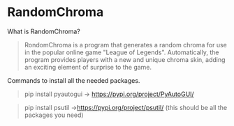 # RandomChroma
What is RandomChroma?
>RondomChroma is a program that generates a random chroma for use in the popular online game "League of Legends". Automatically, the program provides players with a new and unique chroma skin, adding an exciting element of surprise to the game.

Commands to install all the needed packages.
> pip install pyautogui
-> https://pypi.org/project/PyAutoGUI/

> pip install psutil
->https://pypi.org/project/psutil/
(this should be all the packages you need)
